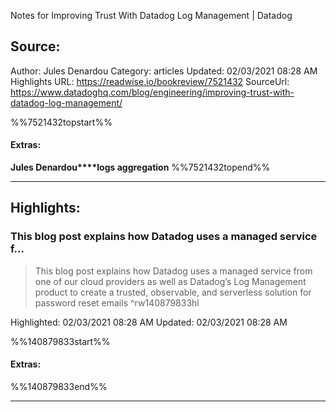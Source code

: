 Notes for Improving Trust With Datadog Log Management | Datadog

## Source:
Author: Jules Denardou
Category: articles
Updated: 02/03/2021 08:28 AM
Highlights URL: https://readwise.io/bookreview/7521432
SourceUrl: https://www.datadoghq.com/blog/engineering/improving-trust-with-datadog-log-management/

%%7521432topstart%%
#### Extras:
**Jules Denardou****logs aggregation**
%%7521432topend%%


 
-----
 ## Highlights:

### This blog post explains how Datadog uses a managed service f...
>This blog post explains how Datadog uses a managed service from one of our cloud providers as well as Datadog’s Log Management product to create a trusted, observable, and serverless solution for password reset emails ^rw140879833hl


Highlighted: 02/03/2021 08:28 AM
Updated: 02/03/2021 08:28 AM

%%140879833start%%
#### Extras:

%%140879833end%%



------

